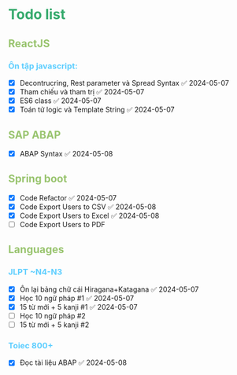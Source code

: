 # <span style="color:#36aa6d">Todo list </span>
## <span style="color:#99c46f">ReactJS</span>
### <span style="color:#5dceff">Ôn tập javascript:</span>
- [x] Decontrucring, Rest parameter và Spread Syntax ✅ 2024-05-07
- [x] Tham chiếu và tham trị ✅ 2024-05-07
- [x] ES6 class ✅ 2024-05-07
- [x] Toán tử logic và Template String ✅ 2024-05-07
## <span style="color:#99c46f">SAP ABAP</span>
- [x] ABAP Syntax ✅ 2024-05-08
## <span style="color:#99c46f">Spring boot</span>
- [x] Code Refactor ✅ 2024-05-07
- [x] Code Export Users to CSV ✅ 2024-05-08
- [x] Code Export Users to Excel ✅ 2024-05-08
- [ ] Code Export Users to PDF

## <span style="color:#99c46f">Languages</span> 
### <span style="color:#5dceff">JLPT ~N4-N3</span>
- [x] Ôn lại bảng chữ cái Hiragana+Katagana ✅ 2024-05-07
- [x] Học 10 ngữ pháp #1 ✅ 2024-05-07
- [x] 15 từ mới + 5 kanji #1 ✅ 2024-05-07
- [ ] Học 10 ngữ pháp #2
- [ ] 15 từ mới + 5 kanji #2

### <span style="color:#5dceff">Toiec 800+</span>
- [x] Đọc tài liệu ABAP ✅ 2024-05-08


